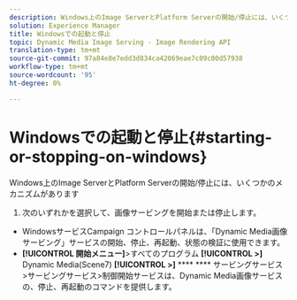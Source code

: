 ```yaml
---
description: Windows上のImage ServerとPlatform Serverの開始/停止には、いくつかのメカニズムがあります
solution: Experience Manager
title: Windowsでの起動と停止
topic: Dynamic Media Image Serving - Image Rendering API
translation-type: tm+mt
source-git-commit: 97a84e8e7edd3d834ca42069eae7c09c00d57938
workflow-type: tm+mt
source-wordcount: '95'
ht-degree: 0%

---
```



# Windowsでの起動と停止{#starting-or-stopping-on-windows}

Windows上のImage ServerとPlatform Serverの開始/停止には、いくつかのメカニズムがあります

1. 次のいずれかを選択して、画像サービングを開始または停止します。

* WindowsサービスCampaign コントロールパネルは、「Dynamic Media画像サービング」サービスの開始、停止、再起動、状態の検証に使用できます。
* **[!UICONTROL 開始メニュー]**>すべてのプログラム **[!UICONTROL >]** Dynamic Media(Scene7) **[!UICONTROL >]** **** **** サービングサービス>サービングサービス>制御開始サービスは、Dynamic Media画像サービスの、停止、再起動のコマンドを提供します。

